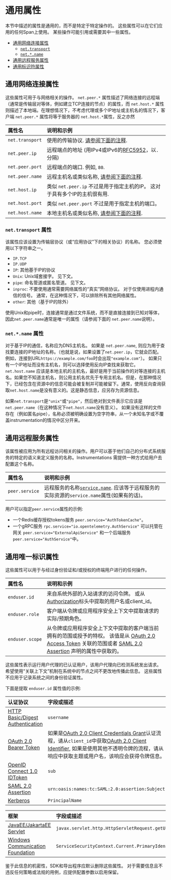 # 通用属性

本节中描述的属性是通用的，而不是特定于特定操作的。 这些属性可以在它们应用的任何Span上使用。 某些操作可能引用或需要其中一些属性。

<!-- Re-generate TOC with `markdown-toc --no-first-h1 -i` -->

<!-- toc -->

- [通用网络连接属性](#通用网络连接属性)
  * [`net.transport`](#net.transport)
  * [`net.*.name`](#net.name)
- [通用远程服务属性](#通用远程服务属性)
- [通用标识符属性](#通用标识符属性)

<!-- tocstop -->

## 通用网络连接属性

这些属性可用于与网络相关的操作。
 `net.peer.*` 属性描述了网络连接的远程端（通常是传输层对等体，例如建立TCP连接的节点）的属性，而 `net.host.*` 属性则描述了本地端。在理想情况下，不考虑代理或多个IP地址或主机名的情况下，客户端 `net.peer.*` 属性将等于服务器的 `net.host.*`属性，反之亦然

|  属性名   |                                 说明和示例                                |
| :--------------- | :-------------------------------------------------------------------------------- |
| `net.transport` | 使用的传输协议. [请参阅下面的注释](#net.transport).                         |
| `net.peer.ip`   | 远程端点的地址 (用IPv4或IPv6的[RFC5952][]，以`.`分隔)       |
| `net.peer.port` | 远程端点的端口. 例如, `80`.                                      |
| `net.peer.name` | 远程主机名或类似名称, [请参阅下面的注释](#net.name).                           |
| `net.host.ip`   | 类似 `net.peer.ip` 不过是用于指定主机的IP。 这对于具有多个IP的主机很有用.       |
| `net.host.port` | 类似 `net.peer.port` 不过是用于指定主机的端口。                                        |
| `net.host.name` | 本地主机名或类似名称, [请参阅下面的注释](#net.name).                            |

[RFC5952]: https://tools.ietf.org/html/rfc5952

<a name="net.transport"></a>

### `net.transport` 属性

该属性应该设置为传输层协议（或“应用协议”下的相关协议）的名称。 您必须使用以下字符串之一。

* `IP.TCP`
* `IP.UDP`
* `IP`: 其他基于IP的协议
* `Unix`: Unix域套接字。 见下文。
* `pipe`: 命名管道或匿名管道。 见下文。
* `inproc`: 不要使用通常需要网络属性的“真实”网络协议。 对于仅使用进程内通信的信号。 通常，在这种情况下，可以排除所有其他网络属性。
* `other`: 其他（基于IP的除外）

使用Unix和pipe时，连接通常是通过文件系统，而不是直接连接到已知对等体，因此`net.peer.name`通常是唯一的属性（请参阅下面的 `net.peer.name`说明）。

<a name="net.name"></a>

### `net.*.name` 属性

对于基于IP的通信，名称应为DNS主机名。
如果是 `net.peer.name`, 则应为用于查找要连接的IP地址的名称。（也就是说，如果设置了`net.peer.ip`，它就会匹配。例如，连接到URL`https://example.com/foo`时会出现`"example.com"`）。
如果只有一个IP地址而没有主机名，则可以选择使用反向IP查找来获取它。`net.host.name` 应该是本地主机的主机名，最好是用于当前操作的对等连接的主机名。如果您不知道主机名，则公用主机名优先于专用主机名。但是，在那种情况下，已经包含在资源中的信息可能会被复制并可能被留下。通常，使用反向查询获取`net.host.name`是没有意义的。这是静态信息，应另存为资源信息。

如果`net.transport`是`"unix"`或`"pipe"`，然后绝对到文件表示它应该是`net.peer.name`（在这种情况下`net.host.name`没有意义）。
如果没有这样的文件存在（例如匿名pipe），名称必须被明确设置为空字符串，从一个未知名字或不覆盖instrumentation的情况中区分开来。

## 通用远程服务属性

该属性被应用为所有远程访问相关的操作。用户可以基于他们自己的分布式系统服务的特定的语义来定义服务的名称。Instrumentations 需提供一种方式给用户去配置这个名称。

|  属性名 |                                 说明和示例                                |
| :-------------- | :-------------------------------------------------------------------------------- |
| `peer.service`  | 远程服务的名称[`service.name`](../../resource/semantic_conventions/README.md#service). 应该等于远程服务的实际资源的`service.name`属性(如果有的话)。 |

用户可以指定`peer.service`属性的示例:
- 一个Redis缓存授权tokens服务 `peer.service="AuthTokenCache"`。
- 一个gRPC服务 `rpc.service="io.opentelemetry.AuthService"` 可以托管在网关 `peer.service="ExternalApiService"` 和一个后端服务 `peer.service="AuthService"`中。

## 通用唯一标识属性

这些属性可以用于与经过身份验证和/或授权的终端用户进行的任何操作。

|  属性名 |                                 说明和示例                                |
| :-------------- | :-------------------------------------------------------------------------------- |
| `enduser.id`    | 来自系统外部的入站请求的访问令牌。 或从[Authorization]标头中提取的用户名或client_id。  |
| `enduser.role`  | 客户端从令牌或应用程序安全上下文中提取请求的实际/预期角色。 |
| `enduser.scope` | 从令牌或应用程序安全上下文中提取的客户端当前拥有的范围或授予的特权。 该值是从 [OAuth 2.0 Access Token] 关联的范围或者 [SAML 2.0 Assertion] 声明的属性中获取的。 |

这些属性表示运行用户代理的已认证用户，该用户代理向已检测系统发出请求。 希望使用“关联上下文”机制在系统中的节点之间不更改地传播此信息。 这些属性不应用于记录系统之间的身份验证属性。

下面是提取 `enduser.id` 属性值的示例:

| 认证协议 | 字段或描述            |
| :---------------------- | :------------------------------ |
| [HTTP Basic/Digest Authentication] | `username`               |
| [OAuth 2.0 Bearer Token] | 如果是[OAuth 2.0 Client Credentials Grant]认证流程，请从`client_id`中获取[OAuth 2.0 Client Identifier], 如果是使用其他不透明令牌的流程，请从响应中获取主题或用户名，该响应会获得令牌信息。 |
| [OpenID Connect 1.0 IDToken] | `sub` |
| [SAML 2.0 Assertion] | `urn:oasis:names:tc:SAML:2.0:assertion:Subject` |
| [Kerberos] | `PrincipalName` |

| 框架               | 字段或描述            |
| :---------------------- | :------------------------------ |
| [JavaEE/JakartaEE Servlet] | `javax.servlet.http.HttpServletRequest.getUserPrincipal()` |
| [Windows Communication Foundation] | `ServiceSecurityContext.Current.PrimaryIdentity` |

[Authorization]: https://tools.ietf.org/html/rfc7235#section-4.2
[OAuth 2.0 Access Token]: https://tools.ietf.org/html/rfc6749#section-3.3
[SAML 2.0 Assertion]: http://docs.oasis-open.org/security/saml/Post2.0/sstc-saml-tech-overview-2.0.html
[HTTP Basic/Digest Authentication]: https://tools.ietf.org/html/rfc2617
[OAuth 2.0 Bearer Token]: https://tools.ietf.org/html/rfc6750
[OAuth 2.0 Client Identifier]: https://tools.ietf.org/html/rfc6749#section-2.2
[OAuth 2.0 Client Credentials Grant]: https://tools.ietf.org/html/rfc6749#section-4.4
[OpenID Connect 1.0 IDToken]: https://openid.net/specs/openid-connect-core-1_0.html#IDToken
[Kerberos]: https://tools.ietf.org/html/rfc4120
[JavaEE/JakartaEE Servlet]: https://jakarta.ee/specifications/platform/8/apidocs/javax/servlet/http/HttpServletRequest.html
[Windows Communication Foundation]: https://docs.microsoft.com/en-us/dotnet/api/system.servicemodel.servicesecuritycontext?view=netframework-4.8

鉴于此信息的机密性，SDK和导出程序应默认删除这些属性。 对于需要信息且不违反任何策略或法规的用例，应提供配置参数以启用保留。
